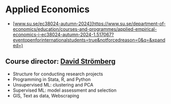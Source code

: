 # Applied Economics
- [www.su.se/ec38024-autumn-2024](https://www.su.se/department-of-economics/education/courses-and-programmes/applied-empirical-economics-i-ec38024-autumn-2024-1.517067?eventopenforinternationalstudents=true&notforcedreason=0&q=&xpanded=)
## Course director: [David Strömberg](https://davidstro.github.io/)
- Structure for conducting research projects
- Programming in Stata, R, and Python
- Unsupervised ML: clustering and PCA
- Supervised ML: model assessment and selection
- GIS, Text as data, Webscraping
